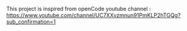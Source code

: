 This project is inspired from openCode youtube channel :
https://www.youtube.com/channel/UC7XXvzmnun91PmKLP2hTGQg?sub_confirmation=1

